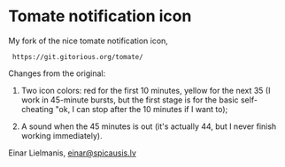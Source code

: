 Tomate notification icon
========================


My fork of the nice tomate notification icon,

     https://git.gitorious.org/tomate/


Changes from the original:

1. Two icon colors: red for the first 10 minutes, yellow for the next 35 (I
   work in 45-minute bursts, but the first stage is for the basic self-cheating
   "ok, I can stop after the 10 minutes if I want to);

2. A sound when the 45 minutes is out (it's actually 44, but I never finish
   working immediately).


Einar Lielmanis, einar@spicausis.lv

